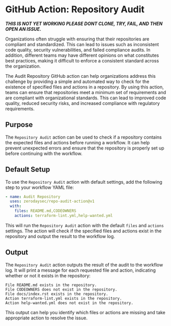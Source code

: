 # GitHub Action: Repository Audit

***THIS IS NOT YET WORKING PLEASE DONT CLONE, TRY, FAIL, AND THEN OPEN AN ISSUE.***

Organizations often struggle with ensuring that their repositories are compliant and standardized. This can lead to
issues such as inconsistent code quality, security vulnerabilities, and failed compliance audits. In addition, different
teams may have different opinions on what constitutes best practices, making it difficult to enforce a consistent standard
across the organization.

The Audit Repository GitHub action can help organizations address this challenge by providing a simple and automated way
to check for the existence of specified files and actions in a repository. By using this action, teams can ensure that
repositories meet a minimum set of requirements and are compliant with organizational standards. This can lead to
improved code quality, reduced security risks, and increased compliance with regulatory requirements.

## Purpose

The `Repository Audit` action can be used to check if a repository contains the expected files and actions before running a workflow. It can help prevent unexpected errors and ensure that the repository is properly set up before continuing with the workflow.

## Default Setup

To use the `Repository Audit` action with default settings, add the following step to your workflow YAML file:

```yaml
- name: Audit Repository
  uses: zerodaysec/repo-audit-action@v1
  with:
    files: README.md,CODEOWNERS
    actions: terraform-lint.yml,help-wanted.yml
```

This will run the `Repository Audit` action with the default `files` and `actions` settings. The action will check if the specified files and actions exist in the repository and output the result to the workflow log.
<!-- 
## Configuration Overrides

You can override the default `files` and `actions` settings by either creating a `.github/repo_audit_config.yml` file in your repository or by passing in command line arguments to the action.

### Using a Configuration File

To use a configuration file, create a `.github/repo_audit_config.yml` file in your repository with the following format:

```yaml
files:
  - README.md
  - CODEOWNERS
  - docs/index.rst
actions:
  - terraform-lint.yml
  - help-wanted.yml
```

This will supplement the default `files` and `actions` settings with the files and actions listed in the configuration file. 

### Using Command Line Arguments

You can also pass in command line arguments to the action to override the default `files` and `actions` settings:

```yaml
- name: Audit Repository
  uses: zerodaysec/repo-audit-action@v1
  with:
    files: README.md,CODEOWNERS,docs/index.rst
    actions: terraform-lint.yml,help-wanted.yml,action3.yml
```

This will override the default `files` and `actions` settings with the files and actions specified in the `with` section. -->

## Output

The `Repository Audit` action outputs the result of the audit to the workflow log. It will print a message for each requested file and action, indicating whether or not it exists in the repository:

```
File README.md exists in the repository.
File CODEOWNERS does not exist in the repository.
File docs/index.rst exists in the repository.
Action terraform-lint.yml exists in the repository.
Action help-wanted.yml does not exist in the repository.
```

This output can help you identify which files or actions are missing and take appropriate action to resolve the issue.

